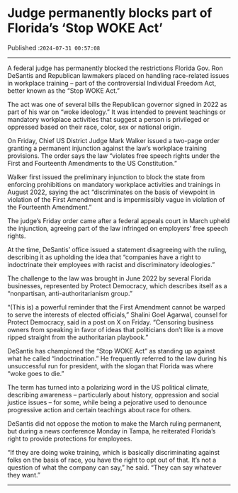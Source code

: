 # Judge permanently blocks part of Florida’s ‘Stop WOKE Act’

Published :`2024-07-31 00:57:08`

---

A federal judge has permanently blocked the restrictions Florida Gov. Ron DeSantis and Republican lawmakers placed on handling race-related issues in workplace training – part of the controversial Individual Freedom Act, better known as the “Stop WOKE Act.”

The act was one of several bills the Republican governor signed in 2022 as part of his war on “woke ideology.” It was intended to prevent teachings or mandatory workplace activities that suggest a person is privileged or oppressed based on their race, color, sex or national origin.

On Friday, Chief US District Judge Mark Walker issued a two-page order granting a permanent injunction against the law’s workplace training provisions. The order says the law “violates free speech rights under the First and Fourteenth Amendments to the US Constitution.”

Walker first issued the preliminary injunction to block the state from enforcing prohibitions on mandatory workplace activities and trainings in August 2022, saying the act “discriminates on the basis of viewpoint in violation of the First Amendment and is impermissibly vague in violation of the Fourteenth Amendment.”

The judge’s Friday order came after a federal appeals court in March upheld the injunction, agreeing part of the law infringed on employers’ free speech rights.

At the time, DeSantis’ office issued a statement disagreeing with the ruling, describing it as upholding the idea that “companies have a right to indoctrinate their employees with racist and discriminatory ideologies.”

The challenge to the law was brought in June 2022 by several Florida businesses, represented by Protect Democracy, which describes itself as a “nonpartisan, anti-authoritarianism group.”

“(This is) a powerful reminder that the First Amendment cannot be warped to serve the interests of elected officials,” Shalini Goel Agarwal, counsel for Protect Democracy, said in a post on X on Friday. “Censoring business owners from speaking in favor of ideas that politicians don’t like is a move ripped straight from the authoritarian playbook.”

DeSantis has championed the “Stop WOKE Act” as standing up against what he called “indoctrination.” He frequently referred to the law during his unsuccessful run for president, with the slogan that Florida was where “woke goes to die.”

The term has turned into a polarizing word in the US political climate, describing awareness – particularly about history, oppression and social justice issues – for some, while being a pejorative used to denounce progressive action and certain teachings about race for others.

DeSantis did not oppose the motion to make the March ruling permanent, but during a news conference Monday in Tampa, he reiterated Florida’s right to provide protections for employees.

“If they are doing woke training, which is basically discriminating against folks on the basis of race, you have the right to opt out of that. It’s not a question of what the company can say,” he said. “They can say whatever they want.”

---

